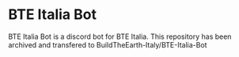 # BTE Italia Bot
 BTE Italia Bot is a discord bot for BTE Italia.
 This repository has been archived and transfered to BuildTheEarth-Italy/BTE-Italia-Bot
